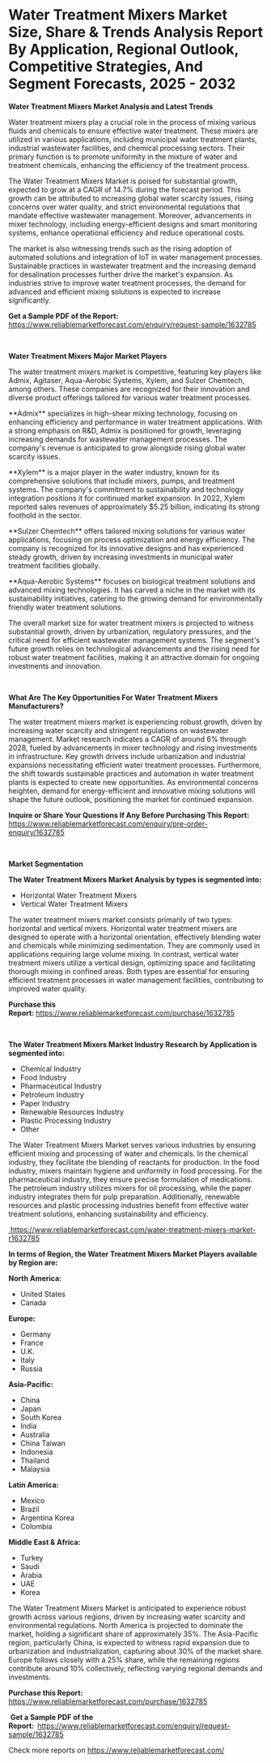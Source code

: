 <p><h1>Water Treatment Mixers Market Size, Share & Trends Analysis Report By Application, Regional Outlook, Competitive Strategies, And Segment Forecasts, 2025 - 2032</h1></p><p><strong>Water Treatment Mixers Market Analysis and Latest Trends</strong></p>
<p><p>Water treatment mixers play a crucial role in the process of mixing various fluids and chemicals to ensure effective water treatment. These mixers are utilized in various applications, including municipal water treatment plants, industrial wastewater facilities, and chemical processing sectors. Their primary function is to promote uniformity in the mixture of water and treatment chemicals, enhancing the efficiency of the treatment process.</p><p>The Water Treatment Mixers Market is poised for substantial growth, expected to grow at a CAGR of 14.7% during the forecast period. This growth can be attributed to increasing global water scarcity issues, rising concerns over water quality, and strict environmental regulations that mandate effective wastewater management. Moreover, advancements in mixer technology, including energy-efficient designs and smart monitoring systems, enhance operational efficiency and reduce operational costs.</p><p>The market is also witnessing trends such as the rising adoption of automated solutions and integration of IoT in water management processes. Sustainable practices in wastewater treatment and the increasing demand for desalination processes further drive the market's expansion. As industries strive to improve water treatment processes, the demand for advanced and efficient mixing solutions is expected to increase significantly.</p></p>
<p><strong>Get a Sample PDF of the Report:&nbsp;</strong> <a href="https://www.reliablemarketforecast.com/enquiry/request-sample/1632785?utm_campaign=2472&utm_medium=2&utm_source=Github&utm_content=ia&utm_term=10042025&utm_id=water-treatment-mixers">https://www.reliablemarketforecast.com/enquiry/request-sample/1632785</a></p>
<p>&nbsp;</p>
<p><strong>Water Treatment Mixers Major Market Players</strong></p>
<p><p>The water treatment mixers market is competitive, featuring key players like Admix, Agitaser, Aqua-Aerobic Systems, Xylem, and Sulzer Chemtech, among others. These companies are recognized for their innovation and diverse product offerings tailored for various water treatment processes.</p><p>**Admix** specializes in high-shear mixing technology, focusing on enhancing efficiency and performance in water treatment applications. With a strong emphasis on R&D, Admix is positioned for growth, leveraging increasing demands for wastewater management processes. The company's revenue is anticipated to grow alongside rising global water scarcity issues.</p><p>**Xylem** is a major player in the water industry, known for its comprehensive solutions that include mixers, pumps, and treatment systems. The company's commitment to sustainability and technology integration positions it for continued market expansion. In 2022, Xylem reported sales revenues of approximately $5.25 billion, indicating its strong foothold in the sector.</p><p>**Sulzer Chemtech** offers tailored mixing solutions for various water applications, focusing on process optimization and energy efficiency. The company is recognized for its innovative designs and has experienced steady growth, driven by increasing investments in municipal water treatment facilities globally.</p><p>**Aqua-Aerobic Systems** focuses on biological treatment solutions and advanced mixing technologies. It has carved a niche in the market with its sustainability initiatives, catering to the growing demand for environmentally friendly water treatment solutions.</p><p>The overall market size for water treatment mixers is projected to witness substantial growth, driven by urbanization, regulatory pressures, and the critical need for efficient wastewater management systems. The segment's future growth relies on technological advancements and the rising need for robust water treatment facilities, making it an attractive domain for ongoing investments and innovation.</p></p>
<p>&nbsp;</p>
<p><strong>What Are The Key Opportunities For Water Treatment Mixers Manufacturers?</strong></p>
<p><p>The water treatment mixers market is experiencing robust growth, driven by increasing water scarcity and stringent regulations on wastewater management. Market research indicates a CAGR of around 6% through 2028, fueled by advancements in mixer technology and rising investments in infrastructure. Key growth drivers include urbanization and industrial expansions necessitating efficient water treatment processes. Furthermore, the shift towards sustainable practices and automation in water treatment plants is expected to create new opportunities. As environmental concerns heighten, demand for energy-efficient and innovative mixing solutions will shape the future outlook, positioning the market for continued expansion.</p></p>
<p><strong>Inquire or Share Your Questions If Any Before Purchasing This Report:</strong> <a href="https://www.reliablemarketforecast.com/enquiry/pre-order-enquiry/1632785?utm_campaign=2472&utm_medium=2&utm_source=Github&utm_content=ia&utm_term=10042025&utm_id=water-treatment-mixers">https://www.reliablemarketforecast.com/enquiry/pre-order-enquiry/1632785</a></p>
<p>&nbsp;</p>
<p><strong>Market Segmentation</strong></p>
<p><strong>The Water Treatment Mixers Market Analysis by types is segmented into:</strong></p>
<p><ul><li>Horizontal Water Treatment Mixers</li><li>Vertical Water Treatment Mixers</li></ul></p>
<p><p>The water treatment mixers market consists primarily of two types: horizontal and vertical mixers. Horizontal water treatment mixers are designed to operate with a horizontal orientation, effectively blending water and chemicals while minimizing sedimentation. They are commonly used in applications requiring large volume mixing. In contrast, vertical water treatment mixers utilize a vertical design, optimizing space and facilitating thorough mixing in confined areas. Both types are essential for ensuring efficient treatment processes in water management facilities, contributing to improved water quality.</p></p>
<p><strong>Purchase this Report:&nbsp;</strong><a href="https://www.reliablemarketforecast.com/purchase/1632785?utm_campaign=2472&utm_medium=2&utm_source=Github&utm_content=ia&utm_term=10042025&utm_id=water-treatment-mixers">https://www.reliablemarketforecast.com/purchase/1632785</a></p>
<p>&nbsp;</p>
<p><strong>The Water Treatment Mixers Market Industry Research by Application is segmented into:</strong></p>
<p><ul><li>Chemical Industry</li><li>Food Industry</li><li>Pharmaceutical Industry</li><li>Petroleum Industry</li><li>Paper Industry</li><li>Renewable Resources Industry</li><li>Plastic Processing Industry</li><li>Other</li></ul></p>
<p><p>The Water Treatment Mixers Market serves various industries by ensuring efficient mixing and processing of water and chemicals. In the chemical industry, they facilitate the blending of reactants for production. In the food industry, mixers maintain hygiene and uniformity in food processing. For the pharmaceutical industry, they ensure precise formulation of medications. The petroleum industry utilizes mixers for oil processing, while the paper industry integrates them for pulp preparation. Additionally, renewable resources and plastic processing industries benefit from effective water treatment solutions, enhancing sustainability and efficiency.</p></p>
<p><a href="https://www.reliablemarketforecast.com/water-treatment-mixers-market-r1632785?utm_campaign=2472&utm_medium=2&utm_source=Github&utm_content=ia&utm_term=10042025&utm_id=water-treatment-mixers">&nbsp;https://www.reliablemarketforecast.com/water-treatment-mixers-market-r1632785</a></p>
<p><strong>In terms of Region, the Water Treatment Mixers Market Players available by Region are:</strong></p>
<p>
    <p> <strong> North America: </strong>
        <ul>
            <li>United States</li>
            <li>Canada</li>
        </ul>
        </p> 
    <p> <strong> Europe: </strong>
        <ul>
            <li>Germany</li>
            <li>France</li>
            <li>U.K.</li>
            <li>Italy</li>
            <li>Russia</li>
        </ul>
        </p> 
    <p> <strong> Asia-Pacific: </strong>
        <ul>
            <li>China</li>
            <li>Japan</li>
            <li>South Korea</li>
            <li>India</li>
            <li>Australia</li>
            <li>China Taiwan</li>
            <li>Indonesia</li>
            <li>Thailand</li>
            <li>Malaysia</li>
        </ul>
        </p> 
    <p> <strong> Latin America: </strong>
        <ul>
            <li>Mexico</li>
            <li>Brazil</li>
            <li>Argentina Korea</li>
            <li>Colombia</li>
        </ul>
        </p> 
    <p> <strong> Middle East & Africa: </strong>
        <ul>
            <li>Turkey</li>
            <li>Saudi</li>
            <li>Arabia</li>
            <li>UAE</li>
            <li>Korea</li>
        </ul>
    </p>
    </p>
<p><p>The Water Treatment Mixers Market is anticipated to experience robust growth across various regions, driven by increasing water scarcity and environmental regulations. North America is projected to dominate the market, holding a significant share of approximately 35%. The Asia-Pacific region, particularly China, is expected to witness rapid expansion due to urbanization and industrialization, capturing about 30% of the market share. Europe follows closely with a 25% share, while the remaining regions contribute around 10% collectively, reflecting varying regional demands and investments.</p></p>
<p><strong>Purchase this Report: </strong><a href="https://www.reliablemarketforecast.com/purchase/1632785?utm_campaign=2472&utm_medium=2&utm_source=Github&utm_content=ia&utm_term=10042025&utm_id=water-treatment-mixers">https://www.reliablemarketforecast.com/purchase/1632785</a></p>
<p>&nbsp;<strong>Get a Sample PDF of the Report:&nbsp;&nbsp;</strong><a href="https://www.reliablemarketforecast.com/enquiry/request-sample/1632785?utm_campaign=2472&utm_medium=2&utm_source=Github&utm_content=ia&utm_term=10042025&utm_id=water-treatment-mixers">https://www.reliablemarketforecast.com/enquiry/request-sample/1632785</a></p>
<p><strong></strong></p>
<p>Check more reports on <a href="https://www.reliablemarketforecast.com/?utm_campaign=2472&utm_medium=2&utm_source=Github&utm_content=ia&utm_term=10042025&utm_id=water-treatment-mixers">https://www.reliablemarketforecast.com/</a></p>